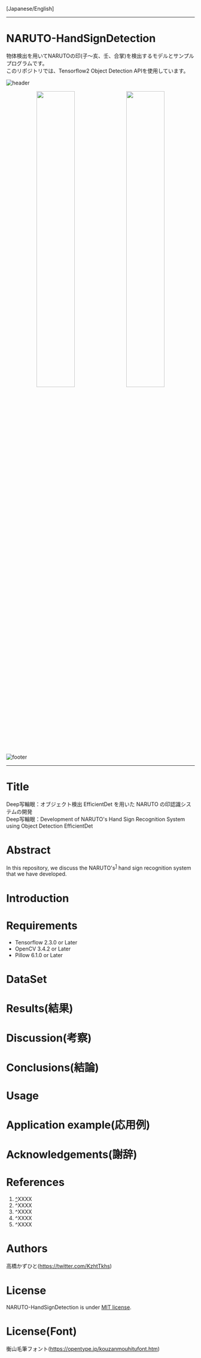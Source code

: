 [Japanese/English]

---
# NARUTO-HandSignDetection
物体検出を用いてNARUTOの印(子～亥、壬、合掌)を検出するモデルとサンプルプログラムです。<br>
このリポジトリでは、Tensorflow2 Object Detection APIを使用しています。

![header](https://user-images.githubusercontent.com/37477845/95489808-4fb55c80-09d2-11eb-95f0-c3cdc6d55d83.png)
<div align="center">

<img src="https://user-images.githubusercontent.com/37477845/95489944-78d5ed00-09d2-11eb-96f6-a687b012c413.gif" width="45%">　<img src="https://user-images.githubusercontent.com/37477845/95490010-93a86180-09d2-11eb-8185-e50fd2b5c137.gif" width="45%">

<!-- ![21](https://user-images.githubusercontent.com/37477845/95489944-78d5ed00-09d2-11eb-96f6-a687b012c413.gif)![22](https://user-images.githubusercontent.com/37477845/95490010-93a86180-09d2-11eb-8185-e50fd2b5c137.gif) -->
</div>

![footer](https://user-images.githubusercontent.com/37477845/95489817-5348e380-09d2-11eb-9df0-3ddd06703c55.png)

---

# Title
Deep写輪眼：オブジェクト検出 EfficientDet を用いた NARUTO の印認識システムの開発<br>
Deep写輪眼：Development of NARUTO's Hand Sign Recognition System using Object Detection EfficientDet

# Abstract
In this repository, we discuss the <span id="cite_ref-1">NARUTO's</span><sup>[1](#cite_note-1)</sup> hand sign recognition system that we have developed. <br>

# Introduction

# Requirements
* Tensorflow 2.3.0 or Later
* OpenCV 3.4.2 or Later
* Pillow 6.1.0 or Later

# DataSet

# Results(結果)

# Discussion(考察)

# Conclusions(結論)

# Usage

# Application example(応用例)
<!--
* スマートグラス
* 認証 「****」開錠
* アカデミー卒業試験対策 〇〇×
* リモートコントロール
-->

# Acknowledgements(謝辞)

# References
1. [^](#cite_ref-1)<span id="cite_note-1">XXXX</span>
1. ^<span id="cite_note-2">XXXX</span>
1. ^<span id="cite_note-3">XXXX</span>
1. ^<span id="cite_note-4">XXXX</span>
1. ^<span id="cite_note-5">XXXX</span>

# Authors
高橋かずひと(https://twitter.com/KzhtTkhs)
<!--
# Affiliations(所属)
-->

# License 
NARUTO-HandSignDetection is under [MIT license](https://en.wikipedia.org/wiki/MIT_License).

# License(Font)
衡山毛筆フォント(https://opentype.jp/kouzanmouhitufont.htm)
